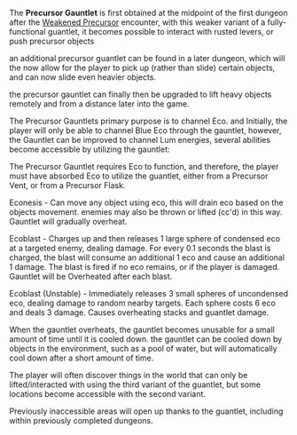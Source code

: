 The **Precursor Gauntlet** is first obtained at the midpoint of the first dungeon after the [Weakened Precursor](https://nim.miraheze.org/wiki/Weakened_Precursor "Weakened Precursor") encounter, with this weaker variant of a fully-functional guantlet, it becomes possible to interact with rusted levers, or push precursor objects

an additional precursor guantlet can be found in a later dungeon, which will the now allow for the player to pick up (rather than slide) certain objects, and can now slide even heavier objects. 

the precursor gauntlet can finally then be upgraded to lift heavy objects remotely and from a distance later into the game. 

The Precursor Gauntlets primary purpose is to channel Eco. and Initially, the player will only be able to channel Blue Eco through the gauntlet, however, the Gauntlet can be improved to channel Lum energies, several abilities become accessible by utilizing the gauntlet: 

The Precursor Gauntlet requires Eco to function, and therefore, the player must have absorbed Eco to utilize the guantlet, either from a Precursor Vent, or from a Precursor Flask. 

Econesis - Can move any object using eco, this will drain eco based on the objects movement. enemies may also be thrown or lifted (cc'd) in this way. Gauntlet will gradually overheat.  

Ecoblast - Charges up and then releases 1 large sphere of condensed eco at a targeted enemy, dealing damage. For every 0.1 seconds the blast is charged, the blast will consume an additional 1 eco and cause an additional 1 damage. The blast is fired if no eco remains, or if the player is damaged. Gauntlet will be Overheated after each blast.  

Ecoblast (Unstable) - Immediately releases 3 small spheres of uncondensed eco, dealing damage to random nearby targets. Each sphere costs 6 eco and deals 3 damage. Causes overheating stacks and guantlet damage.   

When the gauntlet overheats, the gauntlet becomes unusable for a small amount of time until it is cooled down. the gauntlet can be cooled down by objects in the environment, such as a pool of water, but will automatically cool down after a short amount of time.  

  

  
The player will often discover things in the world that can only be lifted/interacted with using the third variant of the guantlet, but some locations become accessible with the second variant. 

Previously inaccessible areas will open up thanks to the guantlet, including within previously completed dungeons.